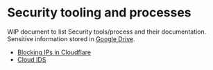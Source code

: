# Security tooling and processes

WIP document to list Security tools/process and their documentation. Sensitive information stored in [Google Drive](https://docs.google.com/document/d/10oocqojeIM0uZpcOl6L76afDYj3-MLsFxRK2jhOg93E/).

- [Blocking IPs in Cloudflare](https://docs.google.com/document/d/17FV8pjbJNrhAtW9lvGIbJ1jSkXe0mRw4ci7w0084RBE/edit#heading=h.jpz7uaphhdtk)
- [Cloud IDS](../cloud-ids.md)
